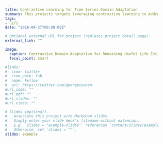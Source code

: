 ```yaml
---
title: Contrastive Learning for Time Series Domain Adaptation
summary: This projects targets leveraging contrastive learning to Address domain shift problem for time series data
tags:
- CLTS
date: "2016-04-27T00:00:00Z"

# Optional external URL for project (replaces project detail page).
external_link: ""

image:
  caption: Contrastive Domain Adaptation for Remaining Useful Life Estimation
  focal_point: Smart

#links:
#- icon: twitter
#  icon_pack: fab
#  name: Follow
#  url: https://twitter.com/georgecushen
#url_code: ""
#url_pdf: ""
#url_slides: ""
#url_video: ""

# Slides (optional).
#   Associate this project with Markdown slides.
#   Simply enter your slide deck's filename without extension.
#   E.g. `slides = "example-slides"` references `content/slides/example-slides.md`.
#   Otherwise, set `slides = ""`.
slides: example
---
```


